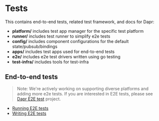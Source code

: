 # Tests

This contains end-to-end tests, related test framework, and docs for Dapr:

* **platform/** includes test app manager for the specific test platform
* **runner/** includes test runner to simplify e2e tests
* **config/** includes component configurations for the default state/pubsub/bindings
* **apps/** includes test apps used for end-to-end tests
* **e2e/** includes e2e test drivers written using go testing
* **test-infra/** includes tools for test-infra

## End-to-end tests

> Note: We're actively working on supporting diverse platforms and adding more e2e tests. If you are interested in E2E tests, please see [Dapr E2E test](https://github.com/orgs/dapr/projects/9) project.

* [Running E2E tests](./docs/running-e2e-test.md)
* [Writing E2E tests](./docs/writing-e2e-test.md)
